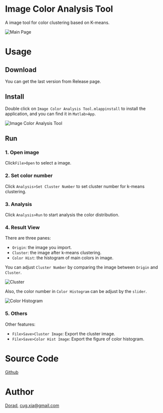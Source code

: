 # Image Color Analysis Tool

A image tool for color clustering based on K-means. 

![Main Page](https://raw.githubusercontent.com/Doradx/ImageColorAnalysisTool/master/images/1587383533665.png)

# Usage

## Download

You can get the last version from Release page.

## Install

Double click on `Image Color Analysis Tool.mlappinstall` to install the application, and you can find it in `Matlab>App`.

![Image Color Analysis Tool](https://raw.githubusercontent.com/Doradx/ImageColorAnalysisTool/master/images/1587383445612.png)

## Run

### 1. Open image

Click`File>Open` to select a image.

### 2. Set color number

Click `Analysis>Set Cluster Number` to set cluster number for k-means clustering.

### 3. Analysis

Click `Analysis>Run` to start analysis the color distribution.

### 4. Result View

There are three panes:

- `Origin`: the image you import.
- `Cluster`: the image after k-means clustering.
- `Color Hist`: the histogram of main colors in image.

You can adjust `Cluster Number` by comparing the image between `Origin` and `Cluster`. 

![Cluster](https://raw.githubusercontent.com/Doradx/ImageColorAnalysisTool/master/images/1587384657491.png)

Also, the color number in `Color Histogram` can be adjust by the `slider`. 

![Color Histogram](https://raw.githubusercontent.com/Doradx/ImageColorAnalysisTool/master/images/1587384687339.png)

### 5. Others

Other features:

- `File>Save>Cluster Image`: Export the cluster image.
- `File>Save>Color Hist Image`: Export the figure of color histogram.



# Source Code

[Github](<https://github.com/Doradx/ImageColorAnalysisTool>)

# Author

[Dorad](https://blog.cuger.cn), cug.xia@gmail.com